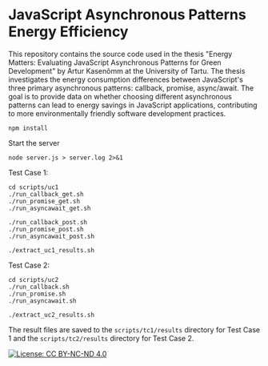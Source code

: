 # JavaScript Asynchronous Patterns Energy Efficiency

This repository contains the source code used in the thesis "Energy Matters: Evaluating JavaScript Asynchronous Patterns for Green Development" by Artur Kasenõmm at the University of Tartu. The thesis investigates the energy consumption differences between JavaScript's three primary asynchronous patterns: callback, promise, async/await.
The goal is to provide data on whether choosing different asynchronous patterns can lead to energy savings in JavaScript applications, contributing to more environmentally friendly software development practices.

```
npm install
```

Start the server
```
node server.js > server.log 2>&1
```
Test Case 1:
```
cd scripts/uc1
./run_callback_get.sh
./run_promise_get.sh
./run_asyncawait_get.sh

./run_callback_post.sh
./run_promise_post.sh
./run_asyncawait_post.sh

./extract_uc1_results.sh
```

Test Case 2:
```
cd scripts/uc2
./run_callback.sh
./run_promise.sh
./run_asyncawait.sh

./extract_uc2_results.sh
```

The result files are saved to the `scripts/tc1/results` directory for Test Case 1 and the `scripts/tc2/results` directory for Test Case 2.

[![License: CC BY-NC-ND 4.0](https://img.shields.io/badge/License-CC%20BY--NC--ND%204.0-lightgrey.svg)](https://creativecommons.org/licenses/by-nc-nd/4.0/)
